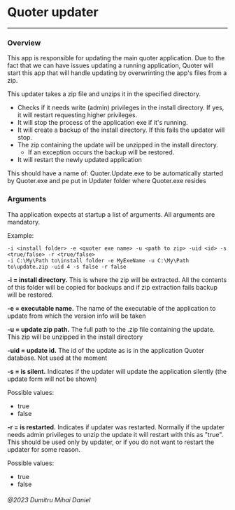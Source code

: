 # Quoter updater

---

### Overview

This app is responsible for updating the main quoter application. Due to the fact
that we can have issues updating a running application, Quoter will start this app
that will handle updating by overwrinting the app's files from a zip.

This updater takes a zip file and unzips it in the specified directory.

- Checks if it needs write (admin) privileges in the install directory. If yes, it will restart requesting higher
	privileges.
- It will stop the process of the application exe if it's running.
- It will create a backup of the install directory. If this fails the updater will stop.
- The zip containing the update will be unzipped in the install directory.
	- If an exception occurs the backup will be restored.
- It will restart the newly updated application

This should have a name of: Quoter.Update.exe to be automatically started by Quoter.exe and pe put in Updater folder where Quoter.exe resides

### Arguments

Tha application expects at startup a list of arguments. All arguments are mandatory.

Example:

	-i <install folder> -e <quoter exe name> -u <path to zip> -uid <id> -s <true/false> -r <true/false>
	-i C:\My\Path to\install folder -e MyExeName -u C:\My\Path to\update.zip -uid 4 -s false -r false

**-i = install directory.** This is where the zip will be extracted. All the contents of this folder will be
	copied for backups and if zip extraction fails backup will be restored.

**-e = executable name.** The name of the executable of the application to update from which the version info will be taken

**-u = update zip path.** The full path to the .zip file containing the update. This zip will be unzipped
	in the install directory

**-uid = update id.** The id of the update as is in the application Quoter database. Not used at the moment

**-s = is silent.** Indicates if the updater will update the application silently (the update form will not be shown)

Possible values:
- true
- false

**-r = is restarted.** Indicates if updater was restarted. Normally if the updater needs admin privileges to unzip the
	update it will restart with this as "true". This should be used only by updater, or if you do not want to restart
	the updater for some reason.

Possible values:
- true
- false


###### @2023 Dumitru Mihai Daniel